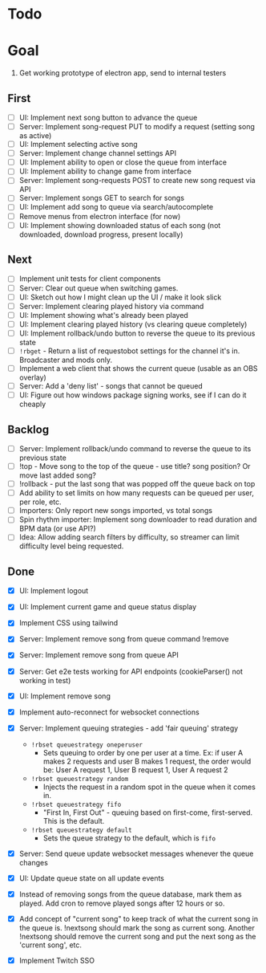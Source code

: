 # Todo

# Goal

1. Get working prototype of electron app, send to internal testers

## First

- [ ] UI: Implement next song button to advance the queue
- [ ] Server: Implement song-request PUT to modify a request (setting song as active)
- [ ] UI: Implement selecting active song
- [ ] Server: Implement change channel settings API
- [ ] UI: Implement ability to open or close the queue from interface
- [ ] UI: Implement ability to change game from interface
- [ ] Server: Implement song-requests POST to create new song request via API
- [ ] Server: Implement songs GET to search for songs
- [ ] UI: Implement add song to queue via search/autocomplete
- [ ] Remove menus from electron interface (for now)
- [ ] UI: Implement showing downloaded status of each song (not downloaded, download progress, present locally)

## Next

- [ ] Implement unit tests for client components
- [ ] Server: Clear out queue when switching games.
- [ ] UI: Sketch out how I might clean up the UI / make it look slick
- [ ] Server: Implement clearing played history via command
- [ ] UI: Implement showing what's already been played
- [ ] UI: Implement clearing played history (vs clearing queue completely)
- [ ] UI: Implement rollback/undo button to reverse the queue to its previous state
- [ ] `!rbget` - Return a list of requestobot settings for the channel it's in.  Broadcaster and mods only.
- [ ] Implement a web client that shows the current queue (usable as an OBS overlay)
- [ ] Server: Add a 'deny list' - songs that cannot be queued
- [ ] UI: Figure out how windows package signing works, see if I can do it cheaply

## Backlog

- [ ] Server: Implement rollback/undo command to reverse the queue to its previous state
- [ ] !top - Move song to the top of the queue - use title? song position? Or move last added song?
- [ ] !rollback - put the last song that was popped off the queue back on top
- [ ] Add ability to set limits on how many requests can be queued per user, per role, etc.
- [ ] Importers: Only report new songs imported, vs total songs
- [ ] Spin rhythm importer: Implement song downloader to read duration and BPM data (or use API?)
- [ ] Idea: Allow adding search filters by difficulty, so streamer can limit difficulty level being requested.

## Done

- [x] UI: Implement logout
- [x] UI: Implement current game and queue status display
- [x] Implement CSS using tailwind
- [x] Server: Implement remove song from queue command !remove
- [x] Server: Implement remove song from queue API
- [x] Server: Get e2e tests working for API endpoints (cookieParser() not working in test)
- [x] UI: Implement remove song
- [x] Implement auto-reconnect for websocket connections
- [x] Server: Implement queuing strategies - add 'fair queuing' strategy
  - `!rbset queuestrategy oneperuser`
    - Sets queuing to order by one per user at a time.  Ex: if user A makes 2 requests and user B makes 1 request, the order would be: User A request 1, User B request 1, User A request 2
  - `!rbset queuestrategy random`
    - Injects the request in a random spot in the queue when it comes in.
  - `!rbset queuestrategy fifo`
    - "First In, First Out" - queuing based on first-come, first-served.  This is the default.
  - `!rbset queuestrategy default`
    - Sets the queue strategy to the default, which is `fifo`
- [x] Server: Send queue update websocket messages whenever the queue changes
- [x] UI: Update queue state on all update events
- [x] Instead of removing songs from the queue database, mark them as played.  Add cron to remove played songs after 12 hours or so.
- [x] Add concept of "current song" to keep track of what the current song in the queue is.  !nextsong should mark the song as current song. Another !nextsong should remove the current song and put the next song as the 'current song', etc.
- [x] Implement Twitch SSO

